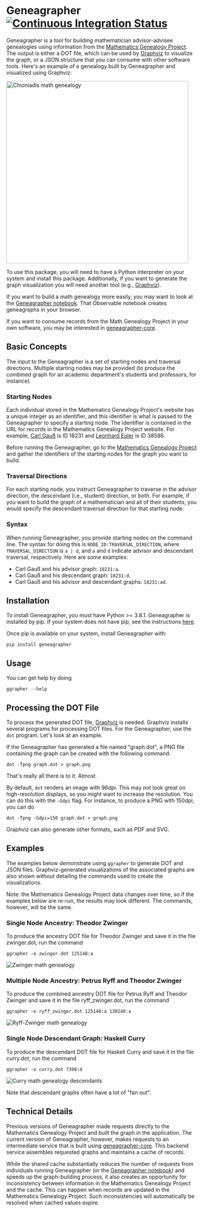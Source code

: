 # Geneagrapher [![Continuous Integration Status](https://github.com/davidalber/geneagrapher/actions/workflows/ci.yaml/badge.svg?branch=main)](https://github.com/davidalber/geneagrapher/actions/workflows/ci.yaml/badge.svg?branch=main)

Geneagrapher is a tool for building mathematician advisor-advisee
genealogies using information from the [Mathematics Genealogy
Project](https://www.mathgenealogy.org/). The output is either a DOT
file, which can be used by [Graphviz](https://graphviz.org/) to
visualize the graph, or a JSON structure that you can consume with
other software tools. Here's an example of a genealogy built by
Geneagrapher and visualized using Graphviz:

<img src="/images/chioniadis-geneagraph.png" alt="Chioniadis math
genealogy" width="480px">

To use this package, you will need to have a Python interpreter on
your system and install this package. Additionally, if you want to
generate the graph visualization you will need another tool (e.g.,
[Graphviz](https://www.graphviz.org/)).

If you want to build a math genealogy more easily, you may want to
look at the [Geneagrapher
notebook](https://observablehq.com/@davidalber/geneagrapher). That
Observable notebook creates geneagraphs in your browser.

If you want to consume records from the Math Genealogy Project in your
own software, you may be interested in
[geneagrapher-core](https://github.com/davidalber/geneagrapher-core).

## Basic Concepts
The input to the Geneagrapher is a set of starting nodes and traversal
directions. Multiple starting nodes may be provided (to produce the
combined graph for an academic department's students and professors,
for instance).

### Starting Nodes
Each individual stored in the Mathematics Genealogy Project's website
has a unique integer as an identifier, and this identifier is what is
passed to the Geneagrapher to specify a starting node. The identifier
is contained in the URL for records in the Mathematics Genealogy
Project website. For example, [Carl
Gauß](https://www.mathgenealogy.org/id.php?id=18231) is ID 18231 and
[Leonhard Euler](https://www.mathgenealogy.org/id.php?id=38586) is ID
38586.

Before running the Geneagrapher, go to the [Mathematics Genealogy
Project](https://www.mathgenealogy.org/) and gather the identifiers of
the starting nodes for the graph you want to build.

### Traversal Directions
For each starting node, you instruct Geneagrapher to traverse in the
advisor direction, the descendant (i.e., student) direction, or
both. For example, if you want to build the graph of a mathematician
and all of their students, you would specify the descendant traversal
direction for that starting node.

### Syntax
When running Geneagrapher, you provide starting nodes on the command
line. The syntax for doing this is `NODE_ID:TRAVERSAL_DIRECTION`,
where `TRAVERSAL_DIRECTION` is `a | d`, and `a` and `d` indicate
advisor and descendant traversal, respectively. Here are some
examples:

- Carl Gauß and his advisor graph: `18231:a`.
- Carl Gauß and his descendant graph: `18231:d`.
- Carl Gauß and his advisor and descendant graphs: `18231:ad`.

## Installation
To install Geneagrapher, you must have Python >= 3.8.1. Geneagrapher
is installed by pip. If your system does not have pip, see the
instructions [here](https://pip.pypa.io/en/stable/installing/).

Once pip is available on your system, install Geneagrapher with:
```
pip install geneagrapher
```

## Usage
You can get help by doing

```
ggrapher --help
```

## Processing the DOT File
To process the generated DOT file,
[Graphviz](https://www.graphviz.org/) is needed. Graphviz installs
several programs for processing DOT files. For the Geneagrapher, use
the `dot` program. Let's look at an example.

If the Geneagrapher has generated a file named "graph.dot", a PNG file
containing the graph can be created with the following command.

```
dot -Tpng graph.dot > graph.png
```

That's really all there is to it. Almost.

By default, `dot` renders an image with 96dpi. This may not look great
on high-resolution displays, so you might want to increase the
resolution. You can do this with the `-Gdpi` flag. For instance, to
produce a PNG with 150dpi, you can do

```
dot -Tpng -Gdpi=150 graph.dot > graph.png
```

Graphviz can also generate other formats, such as PDF and SVG.

## Examples
The examples below demonstrate using `ggrapher` to generate DOT and
JSON files. Graphviz-generated visualizations of the associated graphs
are also shown without detailing the commands used to create the
visualizations.

Note: the Mathematics Genealogy Project data changes over time, so if
the examples below are re-run, the results may look different. The
commands, however, will be the same.

### Single Node Ancestry: Theodor Zwinger
To produce the ancestry DOT file for Theodor Zwinger and save it in
the file zwinger.dot, run the command

```
ggrapher -o zwinger.dot 125148:a
```

![Zwinger math genealogy](images/zwinger-geneagraph.png)

### Multiple Node Ancestry: Petrus Ryff and Theodor Zwinger
To produce the combined ancestry DOT file for Petrus Ryff and Theodor
Zwinger and save it in the file ryff_zwinger.dot, run the command

```
ggrapher -o ryff_zwinger.dot 125148:a 130248:a
```

![Ryff-Zwinger math genealogy](images/ryff-zwinger-geneagraph.png)

### Single Node Descendant Graph: Haskell Curry
To produce the descendant DOT file for Haskell Curry and save it in
the file curry.dot, run the command

```
ggrapher -o curry.dot 7398:d
```

![Curry math genealogy descendants](images/curry-geneagraph.png)

Note that descendant graphs often have a lot of "fan out".

## Technical Details
Previous versions of Geneagrapher made requests directly to the
Mathematics Genealogy Project and built the graph in the
application. The current version of Geneagrapher, however, makes
requests to an intermediate service that is built using
[geneagrapher-core](https://github.com/davidalber/geneagrapher-core). This
backend service assembles requested graphs and maintains a cache of
records.

While the shared cache substantially reduces the number of requests
from individuals running Geneagrapher (or the [Geneagrapher
notebook](https://observablehq.com/@davidalber/geneagrapher)) and
speeds up the graph-building process, it also creates an opportunity
for inconsistency between information in the Mathematics Genealogy
Project and the cache. This can happen when records are updated in the
Mathematics Genealogy Project. Such inconsistencies will automatically
be resolved when cached values expire.
